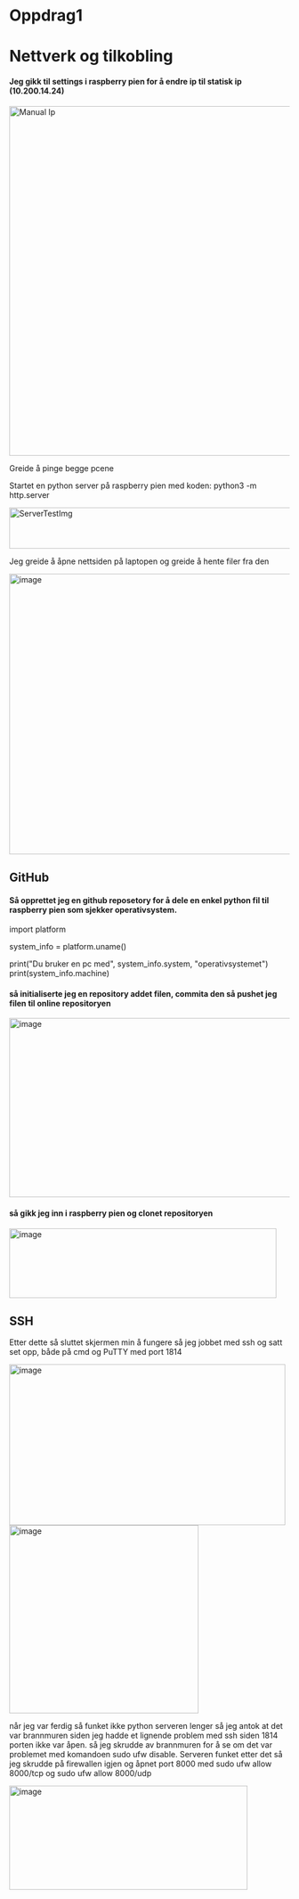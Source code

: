 # Oppdrag1

# Nettverk og tilkobling

#### Jeg gikk til settings i raspberry pien for å endre ip til statisk ip (10.200.14.24)
<img width="739" height="628" alt="Manual Ip" src="https://github.com/user-attachments/assets/92a66c36-5fd7-460a-9d0e-5137218a8537" />

Greide å pinge begge pcene

Startet en python server på raspberry pien med koden:
    python3 -m http.server


<img width="673" height="74" alt="ServerTestImg" src="https://github.com/user-attachments/assets/48589e15-dcad-4372-af1e-57ff1a2e9703" />

Jeg greide å åpne nettsiden på laptopen og greide å hente filer fra den

<img width="960" height="504" alt="image" src="https://github.com/user-attachments/assets/49d6a52c-2ceb-40a4-b615-df0f22d052b0" />



## GitHub

#### Så opprettet jeg en github reposetory for å dele en enkel python fil til raspberry pien som sjekker operativsystem.

import platform

system_info = platform.uname()

print("Du bruker en pc med", system_info.system, "operativsystemet")
print(system_info.machine)

#### så initialiserte jeg en repository addet filen, commita den så pushet jeg filen til online repositoryen
<img width="693" height="322" alt="image" src="https://github.com/user-attachments/assets/d3ccd8e5-bc9d-4f7b-a041-7a8716eaf4fd" />


#### så gikk jeg inn i raspberry pien og clonet repositoryen 


<img width="480" height="125" alt="image" src="https://github.com/user-attachments/assets/999adfd8-b800-46bc-bec3-67b976249400" />




## SSH
Etter dette så sluttet skjermen min å fungere så jeg jobbet med ssh og satt set opp, både på cmd og PuTTY med port 1814

<img width="496" height="289" alt="image" src="https://github.com/user-attachments/assets/78046c37-933e-4d59-bea6-da37aecb0265" />

<img width="340" height="338" alt="image" src="https://github.com/user-attachments/assets/fdb5e429-7c7e-4d6d-a542-4b8186a76ebb" />

når jeg var ferdig så funket ikke python serveren lenger så jeg antok at det var brannmuren siden jeg hadde et lignende problem med ssh siden 1814 porten ikke var åpen.
så jeg skrudde av brannmuren for å se om det var problemet med komandoen sudo ufw disable.
Serveren funket etter det så jeg skrudde på firewallen igjen og åpnet port 8000 med sudo ufw allow 8000/tcp og sudo ufw allow 8000/udp

<img width="428" height="187" alt="image" src="https://github.com/user-attachments/assets/4c83195d-219e-4827-8b16-6e25f0634133" />







